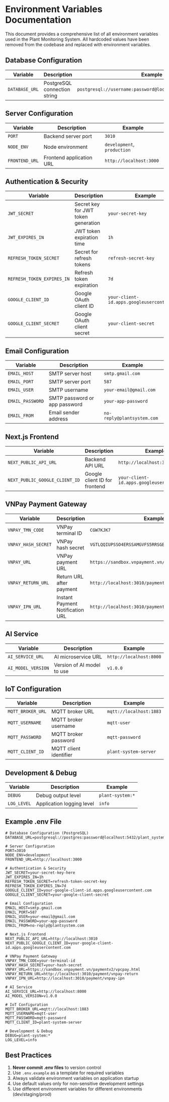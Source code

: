# Environment Variables Documentation

This document provides a comprehensive list of all environment variables used in the Plant Monitoring System. All hardcoded values have been removed from the codebase and replaced with environment variables.

## Database Configuration

| Variable | Description | Example |
|----------|-------------|---------|
| `DATABASE_URL` | PostgreSQL connection string | `postgresql://username:password@localhost:5432/plant_system` |

## Server Configuration

| Variable | Description | Example |
|----------|-------------|---------|
| `PORT` | Backend server port | `3010` |
| `NODE_ENV` | Node environment | `development`, `production` |
| `FRONTEND_URL` | Frontend application URL | `http://localhost:3000` |

## Authentication & Security

| Variable | Description | Example |
|----------|-------------|---------|
| `JWT_SECRET` | Secret key for JWT token generation | `your-secret-key` |
| `JWT_EXPIRES_IN` | JWT token expiration time | `1h` |
| `REFRESH_TOKEN_SECRET` | Secret for refresh tokens | `refresh-secret-key` |
| `REFRESH_TOKEN_EXPIRES_IN` | Refresh token expiration | `7d` |
| `GOOGLE_CLIENT_ID` | Google OAuth client ID | `your-client-id.apps.googleusercontent.com` |
| `GOOGLE_CLIENT_SECRET` | Google OAuth client secret | `your-client-secret` |

## Email Configuration

| Variable | Description | Example |
|----------|-------------|---------|
| `EMAIL_HOST` | SMTP server host | `smtp.gmail.com` |
| `EMAIL_PORT` | SMTP server port | `587` |
| `EMAIL_USER` | SMTP username | `your-email@gmail.com` |
| `EMAIL_PASSWORD` | SMTP password or app password | `your-app-password` |
| `EMAIL_FROM` | Email sender address | `no-reply@plantsystem.com` |

## Next.js Frontend

| Variable | Description | Example |
|----------|-------------|---------|
| `NEXT_PUBLIC_API_URL` | Backend API URL | `http://localhost:3010` |
| `NEXT_PUBLIC_GOOGLE_CLIENT_ID` | Google client ID for frontend | `your-client-id.apps.googleusercontent.com` |

## VNPay Payment Gateway

| Variable | Description | Example |
|----------|-------------|---------|
| `VNPAY_TMN_CODE` | VNPay terminal ID | `CGW7KJK7` |
| `VNPAY_HASH_SECRET` | VNPay hash secret | `VGTLQQIUPSSO4ERSSAMGVFS5RRSGBEHT` |
| `VNPAY_URL` | VNPay payment URL | `https://sandbox.vnpayment.vn/paymentv2/vpcpay.html` |
| `VNPAY_RETURN_URL` | Return URL after payment | `http://localhost:3010/payment/vnpay-return` |
| `VNPAY_IPN_URL` | Instant Payment Notification URL | `http://localhost:3010/payment/vnpay-ipn` |

## AI Service

| Variable | Description | Example |
|----------|-------------|---------|
| `AI_SERVICE_URL` | AI microservice URL | `http://localhost:8000` |
| `AI_MODEL_VERSION` | Version of AI model to use | `v1.0.0` |

## IoT Configuration

| Variable | Description | Example |
|----------|-------------|---------|
| `MQTT_BROKER_URL` | MQTT broker URL | `mqtt://localhost:1883` |
| `MQTT_USERNAME` | MQTT broker username | `mqtt-user` |
| `MQTT_PASSWORD` | MQTT broker password | `mqtt-password` |
| `MQTT_CLIENT_ID` | MQTT client identifier | `plant-system-server` |

## Development & Debug

| Variable | Description | Example |
|----------|-------------|---------|
| `DEBUG` | Debug output level | `plant-system:*` |
| `LOG_LEVEL` | Application logging level | `info` |

## Example .env File

```env
# Database Configuration (PostgreSQL)
DATABASE_URL=postgresql://postgres:password@localhost:5432/plant_system

# Server Configuration
PORT=3010
NODE_ENV=development
FRONTEND_URL=http://localhost:3000

# Authentication & Security
JWT_SECRET=your-secret-key-here
JWT_EXPIRES_IN=1h
REFRESH_TOKEN_SECRET=refresh-token-secret-key
REFRESH_TOKEN_EXPIRES_IN=7d
GOOGLE_CLIENT_ID=your-google-client-id.apps.googleusercontent.com
GOOGLE_CLIENT_SECRET=your-google-client-secret

# Email Configuration
EMAIL_HOST=smtp.gmail.com
EMAIL_PORT=587
EMAIL_USER=your-email@gmail.com
EMAIL_PASSWORD=your-app-password
EMAIL_FROM=no-reply@plantsystem.com

# Next.js Frontend
NEXT_PUBLIC_API_URL=http://localhost:3010
NEXT_PUBLIC_GOOGLE_CLIENT_ID=your-google-client-id.apps.googleusercontent.com

# VNPay Payment Gateway
VNPAY_TMN_CODE=your-terminal-id
VNPAY_HASH_SECRET=your-hash-secret
VNPAY_URL=https://sandbox.vnpayment.vn/paymentv2/vpcpay.html
VNPAY_RETURN_URL=http://localhost:3010/payment/vnpay-return
VNPAY_IPN_URL=http://localhost:3010/payment/vnpay-ipn

# AI Service
AI_SERVICE_URL=http://localhost:8000
AI_MODEL_VERSION=v1.0.0

# IoT Configuration
MQTT_BROKER_URL=mqtt://localhost:1883
MQTT_USERNAME=mqtt-user
MQTT_PASSWORD=mqtt-password
MQTT_CLIENT_ID=plant-system-server

# Development & Debug
DEBUG=plant-system:*
LOG_LEVEL=info
```

## Best Practices

1. **Never commit .env files** to version control
2. Use `.env.example` as a template for required variables
3. Always validate environment variables on application startup
4. Use default values only for non-sensitive development settings
5. Use different environment variables for different environments (dev/staging/prod)